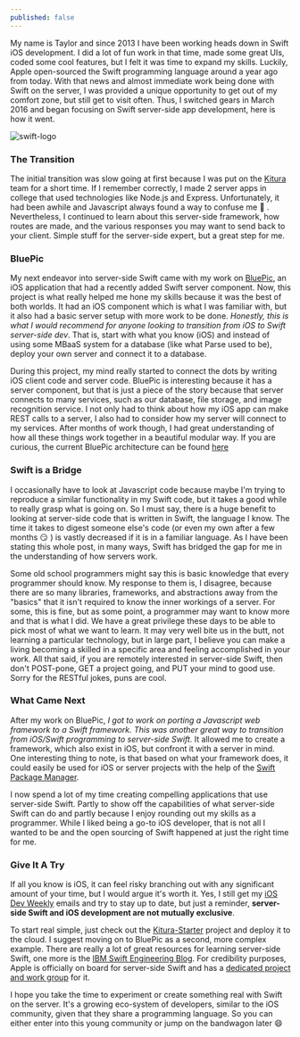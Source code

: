 ```yaml
---
published: false
---
```

My name is Taylor and since 2013 I have been working heads down in Swift iOS development. I did a lot of fun work in that time, made some great UIs, coded some cool features, but I felt it was time to expand my skills. Luckily, Apple open-sourced the Swift programming language around a year ago from today. With that news and almost immediate work being done with Swift on the server, I was provided a unique opportunity to get out of my comfort zone, but still get to visit often. Thus, I switched gears in March 2016 and began focusing on Swift server-side app development, here is how it went.

![swift-logo]({{site.baseurl}}/images/2016/12/apple-swift-logo.jpg)

### The Transition

The initial transition was slow going at first because I was put on the [Kitura](https://github.com/IBM-Swift/Kitura) team for a short time. If I remember correctly, I made 2 server apps in college that used technologies like Node.js and Express. Unfortunately, it had been awhile and Javascript always found a way to confuse me 😬 . Nevertheless, I continued to learn about this server-side framework, how routes are made, and the various responses you may want to send back to your client. Simple stuff for the server-side expert, but a great step for me.

### BluePic

My next endeavor into server-side Swift came with my work on [BluePic](https://github.com/IBM-Swift/BluePic), an iOS application that had a recently added Swift server component. Now, this project is what really helped me hone my skills because it was the best of both worlds. It had an iOS component which is what I was familiar with, but it also had a basic server setup with more work to be done. _Honestly, this is what I would recommend for anyone looking to transition from iOS to Swift server-side dev_. That is, start with what you know (iOS) and instead of using some MBaaS system for a database (like what Parse used to be), deploy your own server and connect it to a database.

During this project, my mind really started to connect the dots by writing iOS client code and server code. BluePic is interesting because it has a server component, but that is just a piece of the story because that server connects to many services, such as our database, file storage, and image recognition service. I not only had to think about how my iOS app can make REST calls to a server, I also had to consider how my server will connect to my services. After months of work though, I had great understanding of how all these things work together in a beautiful modular way. If you are curious, the current BluePic architecture can be found [here](https://github.com/IBM-Swift/BluePic/blob/master/Imgs/architecture.png)

### Swift is a Bridge

I occasionally have to look at Javascript code because maybe I'm trying to reproduce a similar functionality in my Swift code, but it takes a good while to really grasp what is going on. So I must say, there is a huge benefit to looking at server-side code that is written in Swift, the language I know. The time it takes to digest someone else's code (or even my own after a few months 😏 ) is vastly decreased if it is in a familiar language. As I have been stating this whole post, in many ways, Swift has bridged the gap for me in the understanding of how servers work.

Some old school programmers might say this is basic knowledge that every programmer should know. My response to them is, I disagree, because there are so many libraries, frameworks, and abstractions away from the "basics" that it isn't required to know the inner workings of a server. For some, this is fine, but as some point, a programmer may want to know more and that is what I did. We have a great privilege these days to be able to pick most of what we want to learn. It may very well bite us in the butt, not learning a particular technology, but in large part, I believe you can make a living becoming a skilled in a specific area and feeling accomplished in your work. All that said, if you are remotely interested in server-side Swift, then don't POST-pone, GET a project going, and PUT your mind to good use. Sorry for the RESTful jokes, puns are cool.

### What Came Next

After my work on BluePic, _I got to work on porting a Javascript web framework to a Swift framework. This was another great way to transition from iOS/Swift programming to server-side Swift._ It allowed me to create a framework, which also exist in iOS, but confront it with a server in mind. One interesting thing to note, is that based on what your framework does, it could easily be used for iOS or server projects with the help of the [Swift Package Manager](https://swift.org/package-manager/).

I now spend a lot of my time creating compelling applications that use server-side Swift. Partly to show off the capabilities of what server-side Swift can do and partly because I enjoy rounding out my skills as a programmer. While I liked being a go-to iOS developer, that is not all I wanted to be and the open sourcing of Swift happened at just the right time for me.

### Give It A Try

If all you know is iOS, it can feel risky branching out with any significant amount of your time, but I would argue it's worth it. Yes, I still get my [iOS Dev Weekly](https://iosdevweekly.com/) emails and try to stay up to date, but just a reminder, **server-side Swift and iOS development are not mutually exclusive**.

To start real simple, just check out the [Kitura-Starter](https://github.com/IBM-Bluemix/Kitura-Starter) project and deploy it to the cloud. I suggest moving on to BluePic as a second, more complex example. There are really a lot of great resources for learning server-side Swift, one more is the [IBM Swift Engineering Blog](https://developer.ibm.com/swift/blogs/). For credibility purposes, Apple is officially on board for server-side Swift and has a [dedicated project and work group](https://swift.org/server-apis/) for it.

I hope you take the time to experiment or create something real with Swift on the server. It's a growing eco-system of developers, similar to the iOS community, given that they share a programming language. So you can either enter into this young community or jump on the bandwagon later 😄